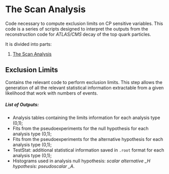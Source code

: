 # The Scan Analysis
Code necessary to compute exclusion limits on CP sensitive variables.
This code is a series of scripts designed to interpret the outputs from the reconstruction code for *ATLAS/CMS* decay of the top quark particles. 

It is divided into parts:
1. [The Scan Analysis](#the-scan-analysis)

## Exclusion Limits

Contains the relevant code to perform exclusion limits. This step allows the generation of all the relevant statistical information extractable from a given likelihood that work with numbers of events.

##### List of Outputs:                                                                                                                
- Analysis tables containing the limits information for each analysis type (0,1);                                                                 
- Fits from the pseudoexperiments for the null hypothesis for each analysis type (0,1);                                                           
- Fits from the pseudoexperiments for the alternative hypothesis for each analysis type (0,1);                                                   
- TestStat: additional statistical information saved in ```.root``` format for each analysis type (0,1);                                                             
- Histograms used in analysis null hypothesis: *scalar alternative _H hypothesis: pseudoscalar _A*.
